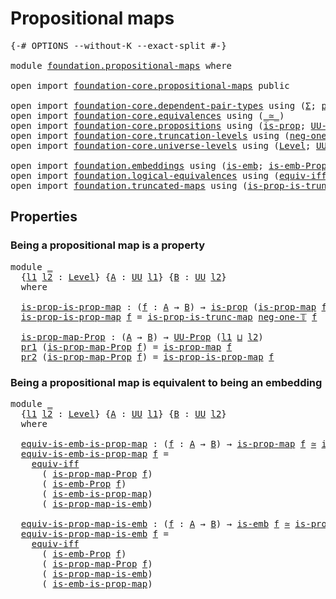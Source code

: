# Propositional maps

<pre class="Agda"><a id="31" class="Symbol">{-#</a> <a id="35" class="Keyword">OPTIONS</a> <a id="43" class="Pragma">--without-K</a> <a id="55" class="Pragma">--exact-split</a> <a id="69" class="Symbol">#-}</a>

<a id="74" class="Keyword">module</a> <a id="81" href="foundation.propositional-maps.html" class="Module">foundation.propositional-maps</a> <a id="111" class="Keyword">where</a>

<a id="118" class="Keyword">open</a> <a id="123" class="Keyword">import</a> <a id="130" href="foundation-core.propositional-maps.html" class="Module">foundation-core.propositional-maps</a> <a id="165" class="Keyword">public</a>

<a id="173" class="Keyword">open</a> <a id="178" class="Keyword">import</a> <a id="185" href="foundation-core.dependent-pair-types.html" class="Module">foundation-core.dependent-pair-types</a> <a id="222" class="Keyword">using</a> <a id="228" class="Symbol">(</a><a id="229" href="foundation-core.dependent-pair-types.html#502" class="Record">Σ</a><a id="230" class="Symbol">;</a> <a id="232" href="foundation-core.dependent-pair-types.html#575" class="InductiveConstructor">pair</a><a id="236" class="Symbol">;</a> <a id="238" href="foundation-core.dependent-pair-types.html#592" class="Field">pr1</a><a id="241" class="Symbol">;</a> <a id="243" href="foundation-core.dependent-pair-types.html#604" class="Field">pr2</a><a id="246" class="Symbol">)</a>
<a id="248" class="Keyword">open</a> <a id="253" class="Keyword">import</a> <a id="260" href="foundation-core.equivalences.html" class="Module">foundation-core.equivalences</a> <a id="289" class="Keyword">using</a> <a id="295" class="Symbol">(</a><a id="296" href="foundation-core.equivalences.html#1607" class="Function Operator">_≃_</a><a id="299" class="Symbol">)</a>
<a id="301" class="Keyword">open</a> <a id="306" class="Keyword">import</a> <a id="313" href="foundation-core.propositions.html" class="Module">foundation-core.propositions</a> <a id="342" class="Keyword">using</a> <a id="348" class="Symbol">(</a><a id="349" href="foundation-core.propositions.html#1246" class="Function">is-prop</a><a id="356" class="Symbol">;</a> <a id="358" href="foundation-core.propositions.html#1322" class="Function">UU-Prop</a><a id="365" class="Symbol">)</a>
<a id="367" class="Keyword">open</a> <a id="372" class="Keyword">import</a> <a id="379" href="foundation-core.truncation-levels.html" class="Module">foundation-core.truncation-levels</a> <a id="413" class="Keyword">using</a> <a id="419" class="Symbol">(</a><a id="420" href="foundation-core.truncation-levels.html#435" class="Function">neg-one-𝕋</a><a id="429" class="Symbol">)</a>
<a id="431" class="Keyword">open</a> <a id="436" class="Keyword">import</a> <a id="443" href="foundation-core.universe-levels.html" class="Module">foundation-core.universe-levels</a> <a id="475" class="Keyword">using</a> <a id="481" class="Symbol">(</a><a id="482" href="Agda.Primitive.html#597" class="Postulate">Level</a><a id="487" class="Symbol">;</a> <a id="489" href="foundation-core.universe-levels.html#222" class="Primitive">UU</a><a id="491" class="Symbol">;</a> <a id="493" href="Agda.Primitive.html#810" class="Primitive Operator">_⊔_</a><a id="496" class="Symbol">)</a>

<a id="499" class="Keyword">open</a> <a id="504" class="Keyword">import</a> <a id="511" href="foundation.embeddings.html" class="Module">foundation.embeddings</a> <a id="533" class="Keyword">using</a> <a id="539" class="Symbol">(</a><a id="540" href="foundation-core.embeddings.html#980" class="Function">is-emb</a><a id="546" class="Symbol">;</a> <a id="548" href="foundation.embeddings.html#1301" class="Function">is-emb-Prop</a><a id="559" class="Symbol">)</a>
<a id="561" class="Keyword">open</a> <a id="566" class="Keyword">import</a> <a id="573" href="foundation.logical-equivalences.html" class="Module">foundation.logical-equivalences</a> <a id="605" class="Keyword">using</a> <a id="611" class="Symbol">(</a><a id="612" href="foundation-core.logical-equivalences.html#1665" class="Function">equiv-iff</a><a id="621" class="Symbol">)</a>
<a id="623" class="Keyword">open</a> <a id="628" class="Keyword">import</a> <a id="635" href="foundation.truncated-maps.html" class="Module">foundation.truncated-maps</a> <a id="661" class="Keyword">using</a> <a id="667" class="Symbol">(</a><a id="668" href="foundation.truncated-maps.html#684" class="Function">is-prop-is-trunc-map</a><a id="688" class="Symbol">)</a>
</pre>
## Properties

### Being a propositional map is a property

<pre class="Agda"><a id="763" class="Keyword">module</a> <a id="770" href="foundation.propositional-maps.html#770" class="Module">_</a>
  <a id="774" class="Symbol">{</a><a id="775" href="foundation.propositional-maps.html#775" class="Bound">l1</a> <a id="778" href="foundation.propositional-maps.html#778" class="Bound">l2</a> <a id="781" class="Symbol">:</a> <a id="783" href="Agda.Primitive.html#597" class="Postulate">Level</a><a id="788" class="Symbol">}</a> <a id="790" class="Symbol">{</a><a id="791" href="foundation.propositional-maps.html#791" class="Bound">A</a> <a id="793" class="Symbol">:</a> <a id="795" href="foundation-core.universe-levels.html#222" class="Primitive">UU</a> <a id="798" href="foundation.propositional-maps.html#775" class="Bound">l1</a><a id="800" class="Symbol">}</a> <a id="802" class="Symbol">{</a><a id="803" href="foundation.propositional-maps.html#803" class="Bound">B</a> <a id="805" class="Symbol">:</a> <a id="807" href="foundation-core.universe-levels.html#222" class="Primitive">UU</a> <a id="810" href="foundation.propositional-maps.html#778" class="Bound">l2</a><a id="812" class="Symbol">}</a>
  <a id="816" class="Keyword">where</a>
  
  <a id="827" href="foundation.propositional-maps.html#827" class="Function">is-prop-is-prop-map</a> <a id="847" class="Symbol">:</a> <a id="849" class="Symbol">(</a><a id="850" href="foundation.propositional-maps.html#850" class="Bound">f</a> <a id="852" class="Symbol">:</a> <a id="854" href="foundation.propositional-maps.html#791" class="Bound">A</a> <a id="856" class="Symbol">→</a> <a id="858" href="foundation.propositional-maps.html#803" class="Bound">B</a><a id="859" class="Symbol">)</a> <a id="861" class="Symbol">→</a> <a id="863" href="foundation-core.propositions.html#1246" class="Function">is-prop</a> <a id="871" class="Symbol">(</a><a id="872" href="foundation-core.propositional-maps.html#1250" class="Function">is-prop-map</a> <a id="884" href="foundation.propositional-maps.html#850" class="Bound">f</a><a id="885" class="Symbol">)</a>
  <a id="889" href="foundation.propositional-maps.html#827" class="Function">is-prop-is-prop-map</a> <a id="909" href="foundation.propositional-maps.html#909" class="Bound">f</a> <a id="911" class="Symbol">=</a> <a id="913" href="foundation.truncated-maps.html#684" class="Function">is-prop-is-trunc-map</a> <a id="934" href="foundation-core.truncation-levels.html#435" class="Function">neg-one-𝕋</a> <a id="944" href="foundation.propositional-maps.html#909" class="Bound">f</a>

  <a id="949" href="foundation.propositional-maps.html#949" class="Function">is-prop-map-Prop</a> <a id="966" class="Symbol">:</a> <a id="968" class="Symbol">(</a><a id="969" href="foundation.propositional-maps.html#791" class="Bound">A</a> <a id="971" class="Symbol">→</a> <a id="973" href="foundation.propositional-maps.html#803" class="Bound">B</a><a id="974" class="Symbol">)</a> <a id="976" class="Symbol">→</a> <a id="978" href="foundation-core.propositions.html#1322" class="Function">UU-Prop</a> <a id="986" class="Symbol">(</a><a id="987" href="foundation.propositional-maps.html#775" class="Bound">l1</a> <a id="990" href="Agda.Primitive.html#810" class="Primitive Operator">⊔</a> <a id="992" href="foundation.propositional-maps.html#778" class="Bound">l2</a><a id="994" class="Symbol">)</a>
  <a id="998" href="foundation-core.dependent-pair-types.html#592" class="Field">pr1</a> <a id="1002" class="Symbol">(</a><a id="1003" href="foundation.propositional-maps.html#949" class="Function">is-prop-map-Prop</a> <a id="1020" href="foundation.propositional-maps.html#1020" class="Bound">f</a><a id="1021" class="Symbol">)</a> <a id="1023" class="Symbol">=</a> <a id="1025" href="foundation-core.propositional-maps.html#1250" class="Function">is-prop-map</a> <a id="1037" href="foundation.propositional-maps.html#1020" class="Bound">f</a>
  <a id="1041" href="foundation-core.dependent-pair-types.html#604" class="Field">pr2</a> <a id="1045" class="Symbol">(</a><a id="1046" href="foundation.propositional-maps.html#949" class="Function">is-prop-map-Prop</a> <a id="1063" href="foundation.propositional-maps.html#1063" class="Bound">f</a><a id="1064" class="Symbol">)</a> <a id="1066" class="Symbol">=</a> <a id="1068" href="foundation.propositional-maps.html#827" class="Function">is-prop-is-prop-map</a> <a id="1088" href="foundation.propositional-maps.html#1063" class="Bound">f</a>
</pre>
### Being a propositional map is equivalent to being an embedding

<pre class="Agda"><a id="1170" class="Keyword">module</a> <a id="1177" href="foundation.propositional-maps.html#1177" class="Module">_</a>
  <a id="1181" class="Symbol">{</a><a id="1182" href="foundation.propositional-maps.html#1182" class="Bound">l1</a> <a id="1185" href="foundation.propositional-maps.html#1185" class="Bound">l2</a> <a id="1188" class="Symbol">:</a> <a id="1190" href="Agda.Primitive.html#597" class="Postulate">Level</a><a id="1195" class="Symbol">}</a> <a id="1197" class="Symbol">{</a><a id="1198" href="foundation.propositional-maps.html#1198" class="Bound">A</a> <a id="1200" class="Symbol">:</a> <a id="1202" href="foundation-core.universe-levels.html#222" class="Primitive">UU</a> <a id="1205" href="foundation.propositional-maps.html#1182" class="Bound">l1</a><a id="1207" class="Symbol">}</a> <a id="1209" class="Symbol">{</a><a id="1210" href="foundation.propositional-maps.html#1210" class="Bound">B</a> <a id="1212" class="Symbol">:</a> <a id="1214" href="foundation-core.universe-levels.html#222" class="Primitive">UU</a> <a id="1217" href="foundation.propositional-maps.html#1185" class="Bound">l2</a><a id="1219" class="Symbol">}</a>
  <a id="1223" class="Keyword">where</a>

  <a id="1232" href="foundation.propositional-maps.html#1232" class="Function">equiv-is-emb-is-prop-map</a> <a id="1257" class="Symbol">:</a> <a id="1259" class="Symbol">(</a><a id="1260" href="foundation.propositional-maps.html#1260" class="Bound">f</a> <a id="1262" class="Symbol">:</a> <a id="1264" href="foundation.propositional-maps.html#1198" class="Bound">A</a> <a id="1266" class="Symbol">→</a> <a id="1268" href="foundation.propositional-maps.html#1210" class="Bound">B</a><a id="1269" class="Symbol">)</a> <a id="1271" class="Symbol">→</a> <a id="1273" href="foundation-core.propositional-maps.html#1250" class="Function">is-prop-map</a> <a id="1285" href="foundation.propositional-maps.html#1260" class="Bound">f</a> <a id="1287" href="foundation-core.equivalences.html#1607" class="Function Operator">≃</a> <a id="1289" href="foundation-core.embeddings.html#980" class="Function">is-emb</a> <a id="1296" href="foundation.propositional-maps.html#1260" class="Bound">f</a>
  <a id="1300" href="foundation.propositional-maps.html#1232" class="Function">equiv-is-emb-is-prop-map</a> <a id="1325" href="foundation.propositional-maps.html#1325" class="Bound">f</a> <a id="1327" class="Symbol">=</a>
    <a id="1333" href="foundation-core.logical-equivalences.html#1665" class="Function">equiv-iff</a>
      <a id="1349" class="Symbol">(</a> <a id="1351" href="foundation.propositional-maps.html#949" class="Function">is-prop-map-Prop</a> <a id="1368" href="foundation.propositional-maps.html#1325" class="Bound">f</a><a id="1369" class="Symbol">)</a>
      <a id="1377" class="Symbol">(</a> <a id="1379" href="foundation.embeddings.html#1301" class="Function">is-emb-Prop</a> <a id="1391" href="foundation.propositional-maps.html#1325" class="Bound">f</a><a id="1392" class="Symbol">)</a>
      <a id="1400" class="Symbol">(</a> <a id="1402" href="foundation-core.propositional-maps.html#1524" class="Function">is-emb-is-prop-map</a><a id="1420" class="Symbol">)</a>
      <a id="1428" class="Symbol">(</a> <a id="1430" href="foundation-core.propositional-maps.html#1866" class="Function">is-prop-map-is-emb</a><a id="1448" class="Symbol">)</a>

  <a id="1453" href="foundation.propositional-maps.html#1453" class="Function">equiv-is-prop-map-is-emb</a> <a id="1478" class="Symbol">:</a> <a id="1480" class="Symbol">(</a><a id="1481" href="foundation.propositional-maps.html#1481" class="Bound">f</a> <a id="1483" class="Symbol">:</a> <a id="1485" href="foundation.propositional-maps.html#1198" class="Bound">A</a> <a id="1487" class="Symbol">→</a> <a id="1489" href="foundation.propositional-maps.html#1210" class="Bound">B</a><a id="1490" class="Symbol">)</a> <a id="1492" class="Symbol">→</a> <a id="1494" href="foundation-core.embeddings.html#980" class="Function">is-emb</a> <a id="1501" href="foundation.propositional-maps.html#1481" class="Bound">f</a> <a id="1503" href="foundation-core.equivalences.html#1607" class="Function Operator">≃</a> <a id="1505" href="foundation-core.propositional-maps.html#1250" class="Function">is-prop-map</a> <a id="1517" href="foundation.propositional-maps.html#1481" class="Bound">f</a>
  <a id="1521" href="foundation.propositional-maps.html#1453" class="Function">equiv-is-prop-map-is-emb</a> <a id="1546" href="foundation.propositional-maps.html#1546" class="Bound">f</a> <a id="1548" class="Symbol">=</a>
    <a id="1554" href="foundation-core.logical-equivalences.html#1665" class="Function">equiv-iff</a>
      <a id="1570" class="Symbol">(</a> <a id="1572" href="foundation.embeddings.html#1301" class="Function">is-emb-Prop</a> <a id="1584" href="foundation.propositional-maps.html#1546" class="Bound">f</a><a id="1585" class="Symbol">)</a>
      <a id="1593" class="Symbol">(</a> <a id="1595" href="foundation.propositional-maps.html#949" class="Function">is-prop-map-Prop</a> <a id="1612" href="foundation.propositional-maps.html#1546" class="Bound">f</a><a id="1613" class="Symbol">)</a>
      <a id="1621" class="Symbol">(</a> <a id="1623" href="foundation-core.propositional-maps.html#1866" class="Function">is-prop-map-is-emb</a><a id="1641" class="Symbol">)</a>
      <a id="1649" class="Symbol">(</a> <a id="1651" href="foundation-core.propositional-maps.html#1524" class="Function">is-emb-is-prop-map</a><a id="1669" class="Symbol">)</a>
</pre>